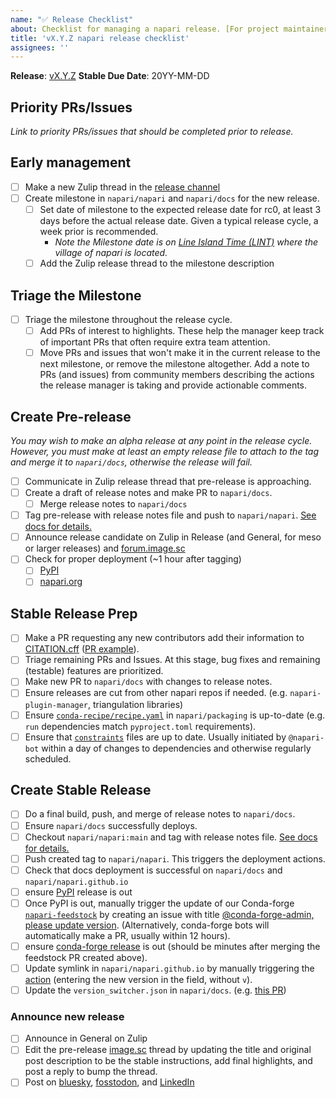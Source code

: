 ```yaml
---
name: "✅ Release Checklist"
about: Checklist for managing a napari release. [For project maintainers only]
title: 'vX.Y.Z napari release checklist'
assignees: ''
---
```


**Release**: [vX.Y.Z](https://github.com/napari/napari/milestones/?)
**Stable Due Date**: 20YY-MM-DD

## Priority PRs/Issues

*Link to priority PRs/issues that should be completed prior to release.*

## Early management

- [ ] Make a new Zulip thread in the [release channel](https://napari.zulipchat.com/#narrow/stream/215289-release)
- [ ] Create milestone in `napari/napari` and `napari/docs` for the new release.
  - [ ] Set date of milestone to the expected release date for rc0, at least 3 days before the actual release date. Given a typical release cycle, a week prior is recommended.
    - *Note the Milestone date is on [Line Island Time (LINT)](https://www.timeanddate.com/time/zone/@4030926) where the village of napari is located.*
  - [ ] Add the Zulip release thread to the milestone description

## Triage the Milestone

- [ ] Triage the milestone throughout the release cycle.
  - [ ] Add PRs of interest to highlights. These help the manager keep track of important PRs that often require extra team attention.
  - [ ] Move PRs and issues that won't make it in the current release to the next milestone, or remove the milestone altogether. Add a note to PRs (and issues) from community members describing the actions the release manager is taking and provide actionable comments.

## Create Pre-release

*You may wish to make an alpha release at any point in the release cycle. However, you must make at least an empty release file to attach to the tag and merge it to `napari/docs`, otherwise the release will fail.*

- [ ] Communicate in Zulip release thread that pre-release is approaching.
- [ ] Create a draft of release notes and make PR to `napari/docs`.
  - [ ] Merge release notes to `napari/docs`
- [ ] Tag pre-release with release notes file and push to `napari/napari`. [See docs for details.](https://napari.org/dev/developers/coredev/release.html#tagging-the-new-release-candidate)
- [ ] Announce release candidate on Zulip in Release (and General, for meso or larger releases) and [forum.image.sc](https://forum.image.sc/announcements)
- [ ] Check for proper deployment (~1 hour after tagging)
  - [ ] [PyPI](https://pypi.org/project/napari/#history)
  - [ ] [napari.org](https://napari.org/dev/)

## Stable Release Prep

- [ ] Make a PR requesting any new contributors add their information to [CITATION.cff](https://github.com/napari/napari/blob/main/CITATION.cff) ([PR example](https://github.com/napari/napari/pull/8138)).
- [ ] Triage remaining PRs and Issues. At this stage, bug fixes and remaining (testable) features are prioritized.
- [ ] Make new PR to `napari/docs` with changes to release notes.
- [ ] Ensure releases are cut from other napari repos if needed. (e.g. `napari-plugin-manager`, triangulation libraries)
- [ ] Ensure [`conda-recipe/recipe.yaml`](https://github.com/napari/packaging/blob/main/conda-recipe/recipe.yaml) in `napari/packaging` is up-to-date (e.g. `run` dependencies match `pyproject.toml` requirements).
- [ ] Ensure that [`constraints`](https://github.com/napari/napari/tree/main/resources/constraints) files are up to date. Usually initiated by `@napari-bot` within a day of changes to dependencies and otherwise regularly scheduled.

## Create Stable Release

- [ ] Do a final build, push, and merge of release notes to `napari/docs`.
- [ ] Ensure `napari/docs` successfully deploys.
- [ ] Checkout `napari/napari:main` and tag with release notes file. [See docs for details.](https://napari.org/dev/developers/coredev/release.html#tagging-the-new-release-candidate)
- [ ] Push created tag to `napari/napari`. This triggers the deployment actions.
- [ ] Check that docs deployment is successful on `napari/docs` and `napari/napari.github.io`
- [ ] ensure [PyPI](https://pypi.org/project/napari/#history) release is out
- [ ] Once PyPI is out, manually trigger the update of our Conda-forge [`napari-feedstock`](https://github.com/conda-forge/napari-feedstock) by creating an issue with title [@conda-forge-admin, please update version](https://github.com/conda-forge/napari-feedstock/issues/new?template=2-bot-commands.yml). (Alternatively, conda-forge bots will automatically make a PR, usually within 12 hours).
- [ ] ensure [conda-forge release](https://anaconda.org/conda-forge/napari) is out (should be minutes after merging the feedstock PR created above).
- [ ] Update symlink in `napari/napari.github.io` by manually triggering the [action](https://github.com/napari/napari.github.io/actions/workflows/symlink-stable.yml) (entering the new version in the field, without `v`).
- [ ] Update the `version_switcher.json` in `napari/docs`. (e.g. [this PR](https://github.com/napari/docs/pull/826))

### Announce new release

- [ ] Announce in General on Zulip
- [ ] Edit the pre-release [image.sc](https://forum.image.sc) thread by updating the title and original post description to be the stable instructions, add final highlights, and post a reply to bump the thread.
- [ ] Post on [bluesky](https://bsky.app/profile/napari.org), [fosstodon](https://fosstodon.org/@napari), and [LinkedIn](https://www.linkedin.com/company/napari)
